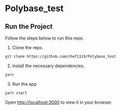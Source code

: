 # Polybase_test

## Run the Project
Follow the steps below to run this repo.
1. Clone the repo.
```bash
git clone https://github.com/chef1119/Polybase_test
```
2. Install the necessary dependencies.
```bash
yarn
```
3. Run the app
```bash
yarn start
```

Open [http://localhost:3000](http://localhost:3000) to view it in your browser.
